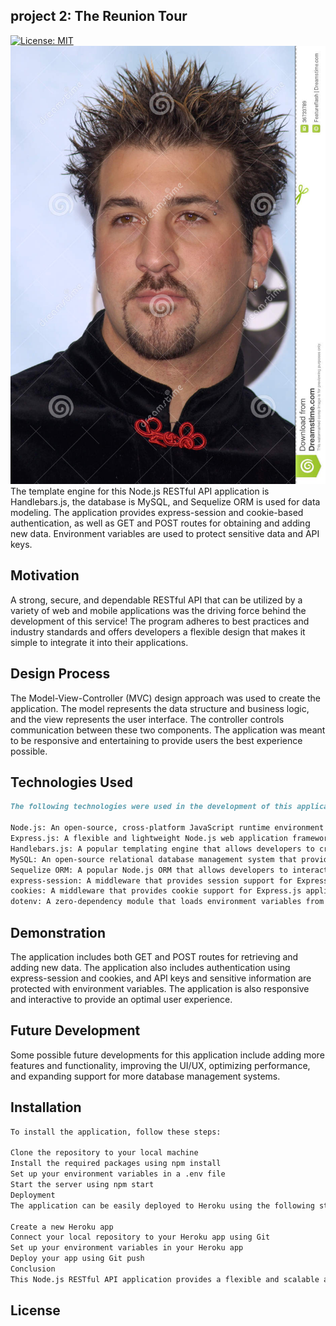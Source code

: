 
## project 2: The Reunion Tour
[![License: MIT](https://img.shields.io/badge/License-MIT-yellow.svg)](LICENSE)
![Alt text](assets/joey-fatone-nsync-star-radio-music-awards-aladdin-hotel-casino-las-vegas-oct-paul-smith-featureflash-36733789.jpg)
The template engine for this Node.js RESTful API application is Handlebars.js, the database is MySQL, and Sequelize ORM is used for data modeling. The application provides express-session and cookie-based authentication, as well as GET and POST routes for obtaining and adding new data. Environment variables are used to protect sensitive data and API keys.

## Motivation
A strong, secure, and dependable RESTful API that can be utilized by a variety of web and mobile applications was the driving force behind the development of this service! The program adheres to best practices and industry standards and offers developers a flexible design that makes it simple to integrate it into their applications.

## Design Process

The Model-View-Controller (MVC) design approach was used to create the application. The model represents the data structure and business logic, and the view represents the user interface. The controller controls communication between these two components. The application was meant to be responsive and entertaining to provide users the best experience possible.

## Technologies Used

```md
The following technologies were used in the development of this application:

Node.js: An open-source, cross-platform JavaScript runtime environment that allows developers to build scalable and high-performance applications.
Express.js: A flexible and lightweight Node.js web application framework that provides a robust set of features for web and mobile applications.
Handlebars.js: A popular templating engine that allows developers to create dynamic HTML templates easily.
MySQL: An open-source relational database management system that provides a scalable and reliable way to store and retrieve data.
Sequelize ORM: A popular Node.js ORM that allows developers to interact with relational databases using JavaScript.
express-session: A middleware that provides session support for Express.js applications.
cookies: A middleware that provides cookie support for Express.js applications.
dotenv: A zero-dependency module that loads environment variables from a .env file into process.env.
```
## Demonstration
The application includes both GET and POST routes for retrieving and adding new data. The application also includes authentication using express-session and cookies, and API keys and sensitive information are protected with environment variables. The application is also responsive and interactive to provide an optimal user experience.

## Future Development
Some possible future developments for this application include adding more features and functionality, improving the UI/UX, optimizing performance, and expanding support for more database management systems.

## Installation
```md
To install the application, follow these steps:

Clone the repository to your local machine
Install the required packages using npm install
Set up your environment variables in a .env file
Start the server using npm start
Deployment
The application can be easily deployed to Heroku using the following steps:

Create a new Heroku app
Connect your local repository to your Heroku app using Git
Set up your environment variables in your Heroku app
Deploy your app using Git push
Conclusion
This Node.js RESTful API application provides a flexible and scalable architecture that can be used for various web and mobile applications. The application adheres to best practices and industry standards, providing developers with a reliable and secure way to store and retrieve data.
```
## License
